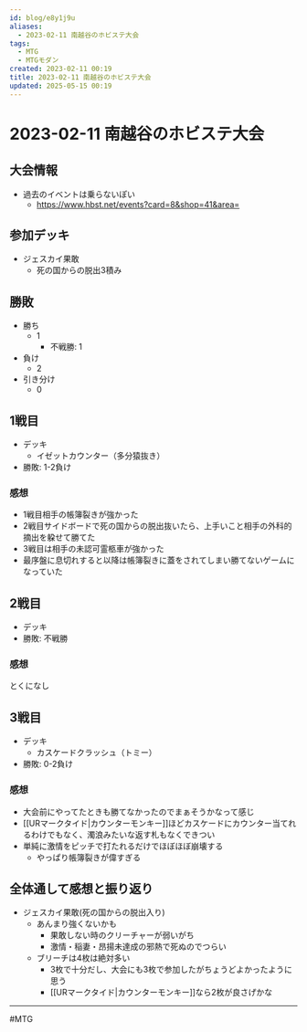 ```yaml
---
id: blog/e8y1j9u
aliases:
  - 2023-02-11 南越谷のホビステ大会
tags:
  - MTG
  - MTGモダン
created: 2023-02-11 00:19
title: 2023-02-11 南越谷のホビステ大会
updated: 2025-05-15 00:19
---
```


# 2023-02-11 南越谷のホビステ大会

## 大会情報

- 過去のイベントは乗らないぽい
    - https://www.hbst.net/events?card=8&shop=41&area=

## 参加デッキ

- ジェスカイ果敢
    - 死の国からの脱出3積み

## 勝敗

- 勝ち
    - 1
        - 不戦勝: 1
- 負け
    - 2
- 引き分け
    - 0

## 1戦目
- デッキ
    - イゼットカウンター（多分猿抜き）
- 勝敗: 1-2負け

### 感想
- 1戦目相手の帳簿裂きが強かった
- 2戦目サイドボードで死の国からの脱出抜いたら、上手いこと相手の外科的摘出を躱せて勝てた
- 3戦目は相手の未認可霊柩車が強かった
- 最序盤に息切れすると以降は帳簿裂きに蓋をされてしまい勝てないゲームになっていた

## 2戦目
- デッキ
- 勝敗:  不戦勝

### 感想
とくになし

## 3戦目
- デッキ
    - カスケードクラッシュ（トミー）
- 勝敗: 0-2負け

### 感想
- 大会前にやってたときも勝てなかったのでまぁそうかなって感じ
- [[URマークタイド|カウンターモンキー]]ほどカスケードにカウンター当てれるわけでもなく、濁浪みたいな返す札もなくできつい
- 単純に激情をピッチで打たれるだけでほぼほぼ崩壊する
    - やっぱり帳簿裂きが偉すぎる

## 全体通して感想と振り返り

- ジェスカイ果敢(死の国からの脱出入り)
    - あんまり強くないかも
        - 果敢しない時のクリーチャーが弱いがち
        - 激情・稲妻・昂揚未達成の邪熱で死ぬのでつらい
    - ブリーチは4枚は絶対多い
        - 3枚で十分だし、大会にも3枚で参加したがちょうどよかったように思う
        - [[URマークタイド|カウンターモンキー]]なら2枚が良さげかな

---
#MTG

